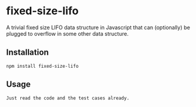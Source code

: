 fixed-size-lifo
===============

A trivial fixed size LIFO data structure in Javascript that can (optionally) be
plugged to overflow in some other data structure.

## Installation

    npm install fixed-size-lifo

## Usage

    Just read the code and the test cases already.